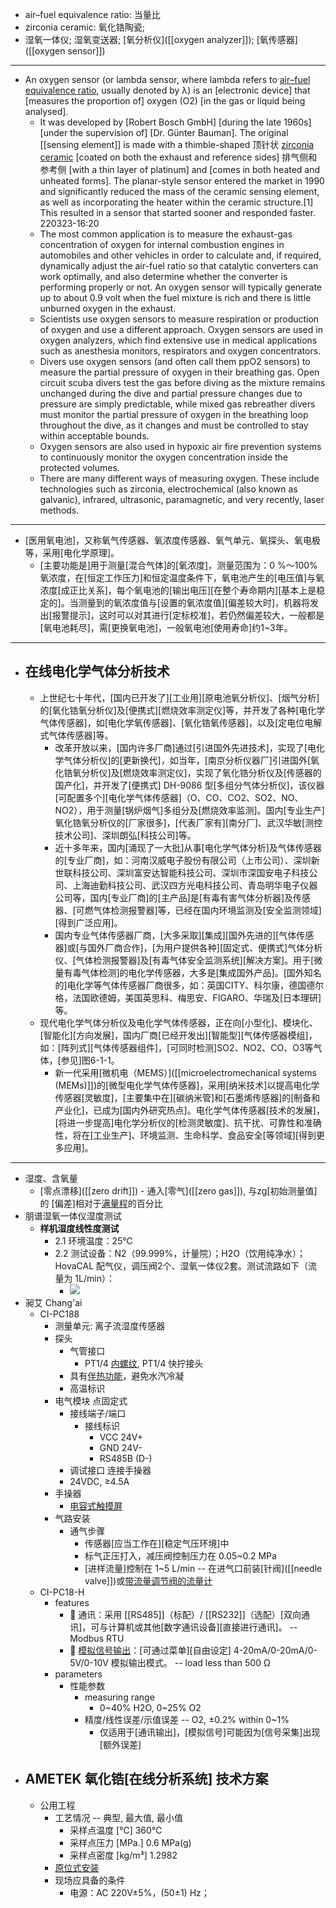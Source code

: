 - air–fuel equivalence ratio: 当量比 
- zirconia ceramic: 氧化锆陶瓷;
- 湿氧一体仪; 湿氧变送器; [氧分析仪]([[oxygen analyzer]]); [氧传感器]([[oxygen sensor]]) 
- ---
- An oxygen sensor (or lambda sensor, where lambda refers to [air–fuel equivalence ratio](((W3XLL488j))), usually denoted by λ) is an [electronic device] that [measures the proportion of] oxygen (O2) [in the gas or liquid being analysed].
    - It was developed by [Robert Bosch GmbH] [during the late 1960s] [under the supervision of] [Dr. Günter Bauman]. The original [[sensing element]] is made with a thimble-shaped 顶针状 [zirconia ceramic](((b_LXMLNGQ))) [coated on both the exhaust and reference sides] 排气侧和参考侧 [with a thin layer of platinum] and [comes in both heated and unheated forms]. The planar-style sensor entered the market in 1990 and significantly reduced the mass of the ceramic sensing element, as well as incorporating the heater within the ceramic structure.[1] This resulted in a sensor that started sooner and responded faster.
220323-16:20
    - The most common application is to measure the exhaust-gas concentration of oxygen for internal combustion engines in automobiles and other vehicles in order to calculate and, if required, dynamically adjust the air-fuel ratio so that catalytic converters can work optimally, and also determine whether the converter is performing properly or not. An oxygen sensor will typically generate up to about 0.9 volt when the fuel mixture is rich and there is little unburned oxygen in the exhaust.
    - Scientists use oxygen sensors to measure respiration or production of oxygen and use a different approach. Oxygen sensors are used in oxygen analyzers, which find extensive use in medical applications such as anesthesia monitors, respirators and oxygen concentrators.
    - Divers use oxygen sensors (and often call them ppO2 sensors) to measure the partial pressure of oxygen in their breathing gas. Open circuit scuba divers test the gas before diving as the mixture remains unchanged during the dive and partial pressure changes due to pressure are simply predictable, while mixed gas rebreather divers must monitor the partial pressure of oxygen in the breathing loop throughout the dive, as it changes and must be controlled to stay within acceptable bounds.
    - Oxygen sensors are also used in hypoxic air fire prevention systems to continuously monitor the oxygen concentration inside the protected volumes.
    - There are many different ways of measuring oxygen. These include technologies such as zirconia, electrochemical (also known as galvanic), infrared, ultrasonic, paramagnetic, and very recently, laser methods.
- ---
- [医用氧电池]，又称氧气传感器、氧浓度传感器、氧气单元、氧探头、氧电极等，采用[电化学原理]。
    - [主要功能是]用于测量[混合气体]的[氧浓度]，测量范围为：0 %～100% 氧浓度，在[恒定工作压力]和恒定温度条件下，氧电池产生的[电压值]与氧浓度[成正比关系]，每个氧电池的[输出电压][在整个寿命期内][基本上是稳定的]。当测量到的氧浓度值与[设置的氧浓度值][偏差较大时]，机器将发出[报警提示]，这时可以对其进行[定标校准]，若仍然偏差较大，一般都是[氧电池耗尽]，需[更换氧电池]，一般氧电池[使用寿命]约1~3年。
- ---
- ## **在线电化学气体分析技术**
    - 上世纪七十年代，[国内已开发了][工业用][原电池氧分析仪]、[烟气分析]的[氧化锆氧分析仪]及[便携式][燃烧效率测定仪]等，并开发了各种[电化学气体传感器]，如[电化学氧传感器]、[氧化锆氧传感器]，以及[定电位电解式气体传感器]等。
        - 改革开放以来，[国内许多厂商]通过[引进国外先进技术]，实现了[电化学气体分析仪]的[更新换代]，如当年，[南京分析仪器厂]引进国外[氧化锆氧分析仪]及[燃烧效率测定仪]，实现了氧化锆分析仪及[传感器的国产化]，并开发了[便携式] DH-9086 型[多组分气体分析仪]，该仪器[可配置多个][电化学气体传感器]（O、CO、CO2、SO2、NO、NO2），用于测量[锅炉烟气]多组分及[燃烧效率监测]。国内[专业生产]氧化锆氧分析仪的[厂家很多]，[代表厂家有][南分厂]、武汉华敏[测控技术公司]、深圳朗弘[科技公司]等。
        - 近十多年来，国内[涌现了一大批]从事[电化学气体分析]及气体传感器的[专业厂商]，如：河南汉威电子股份有限公司（上市公司）、深圳新世联科技公司、深圳富安达智能科技公司、深圳市深国安电子科技公司、上海迪勤科技公司、武汉四方光电科技公司、青岛明华电子仪器公司等，国内[专业厂商]的[主产品]是[有毒有害气体分析器]及传感器、[可燃气体检测报警器]等，已经在国内环境监测及[安全监测领域][得到广泛应用]。
        - 国内专业气体传感器厂商，[大多采取][集成][国外先进的][气体传感器]或[与国外厂商合作]，[为用户提供各种][固定式、便携式]气体分析仪、[气体检测报警器]及[有毒气体安全监测系统][解决方案]。用于[微量有毒气体检测]的电化学传感器，大多是[集成国外产品]。[国外知名的]电化学等气体传感器厂商很多，如：英国CITY、科尔康，德国德尔格，法国欧德姆，美国英思科、梅思安、FIGARO、华瑞及[日本理研]等。
    - 现代电化学气体分析仪及电化学气体传感器，正在向[小型化]、模块化、[智能化][方向发展]，国内厂商[已经开发出][智能型][气体传感器模组]，如：[阵列式][气体传感器组件]，[可同时检测]SO2、NO2、CO、O3等气体，[参见]图6-1-1。
        - 新一代采用[微机电（MEMS）]([[microelectromechanical systems (MEMs)]])的[微型电化学气体传感器]，采用[纳米技术]以提高电化学传感器[灵敏度]，[主要集中在][碳纳米管]和[石墨烯传感器]的[制备和产业化]，已成为[国内外研究热点]。电化学气体传感器[技术的发展]，[将进一步提高]电化学分析仪的[检测灵敏度]、抗干扰、可靠性和准确性，将在[工业生产]、环境监测、生命科学、食品安全[等领域][得到更多应用]。
- ---
- 湿度、含氧量
    - [零点漂移]([[zero drift]]) - 通入[零气]([[zero gas]]), 与zg[初始测量值]的 [偏差]相对于[满量程](((gvmEgkJWk)))的百分比
- 朋谱湿氧一体仪湿度测试
    - ****样机湿度线性度测试****
        - 2.1 环境温度：25℃
        - 2.2 测试设备：N2（99.999%，计量院）；H2O（饮用纯净水）；HovaCAL 配气仪，调压阀2个、湿氧一体仪2套。测试流路如下（流量为 1L/min）：
            - ![](https://firebasestorage.googleapis.com/v0/b/firescript-577a2.appspot.com/o/imgs%2Fapp%2FXELiu-NovaKG%2Fp6GB4MwVdV.png?alt=media&token=bf37408c-880b-4676-9d0e-38bdca3f0484)
- 昶艾 Chang'ai
    - CI-PC188
        - 测量单元: 离子流湿度传感器
        - 探头
            - 气管接口
                - PT1/4 [内螺纹](((Jhup_73EB))), PT1/4 快拧接头
            - 具有[伴热功能]([[伴热管线]])，避免水汽冷凝
            - 高温标识
        - 电气模块 点固定式
            - 接线端子/端口
                - 接线标识
                    - VCC 24V+
                    - GND 24V-
                    - RS485B (D-)
            - 调试接口 连接手操器
            - 24VDC, ≥4.5A
        - 手操器
            - [电容式触摸屏](((-dzRNoS5-))) 
        - 气路安装
            - 通气步骤
                - 传感器[应当工作在][稳定气压环境]中
                - 标气正压打入，减压阀控制压力在 0.05~0.2 MPa
                - [进样流量]控制在 1~5 L/min -- 在进气口前装[针阀]([[needle valve]])或[带流量调节阀的流量计](((eFSIyRjvH)))
    - CI-PC18-H
        - features
            -  通讯：采用 [[RS485]]（标配）/ [[RS232]]（选配）[双向通讯]，可与计算机或其他[数字通讯设备][直接进行通讯]。 -- Modbus RTU
            -  [模拟信号输出](((LvIP2tL-B)))：[可通过菜单][自由设定] 4-20mA/0-20mA/0-5V/0-10V 模拟输出模式。 -- load less than 500 Ω
        - parameters
            - 性能参数
                - measuring range
                    - 0~40% H2O, 0~25% O2
                - 精度/线性误差/示值误差 -- O2, ±0.2% within 0~1%
                    - 仅适用于[通讯输出]，[模拟信号]可能因为[信号采集]出现[额外误差]
- ## AMETEK 氧化锆[在线分析系统] 技术方案
    - 公用工程
        - 工艺情况 -- 典型, 最大值, 最小值
            - 采样点温度 [℃] 360℃
            - 采样点压力 [MPa.] 0.6 MPa(g)
            - 采样点密度 [kg/m³] 1.2982
        - [原位式安装](((MWpg8E22P)))
        - 现场应具备的条件
            - 电源：AC 220V±5%，(50±1) Hz；
